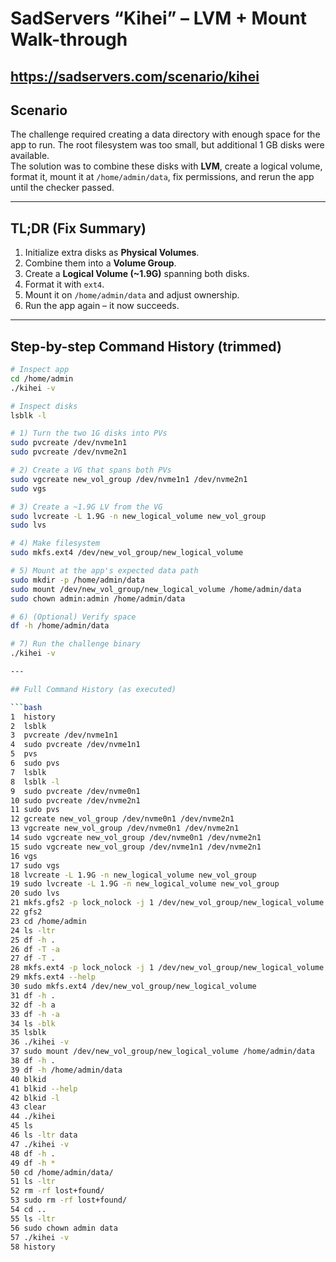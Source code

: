 # SadServers “Kihei” – LVM + Mount Walk-through
https://sadservers.com/scenario/kihei
---

## Scenario

The challenge required creating a data directory with enough space for the app to run. The root filesystem was too small, but additional 1 GB disks were available.  
The solution was to combine these disks with **LVM**, create a logical volume, format it, mount it at `/home/admin/data`, fix permissions, and rerun the app until the checker passed.

---

## TL;DR (Fix Summary)

1. Initialize extra disks as **Physical Volumes**.  
2. Combine them into a **Volume Group**.  
3. Create a **Logical Volume (~1.9G)** spanning both disks.  
4. Format it with `ext4`.  
5. Mount it on `/home/admin/data` and adjust ownership.  
6. Run the app again – it now succeeds.

---

## Step-by-step Command History (trimmed)
```bash
# Inspect app
cd /home/admin
./kihei -v

# Inspect disks
lsblk -l

# 1) Turn the two 1G disks into PVs
sudo pvcreate /dev/nvme1n1
sudo pvcreate /dev/nvme2n1

# 2) Create a VG that spans both PVs
sudo vgcreate new_vol_group /dev/nvme1n1 /dev/nvme2n1
sudo vgs

# 3) Create a ~1.9G LV from the VG
sudo lvcreate -L 1.9G -n new_logical_volume new_vol_group
sudo lvs

# 4) Make filesystem
sudo mkfs.ext4 /dev/new_vol_group/new_logical_volume

# 5) Mount at the app's expected data path
sudo mkdir -p /home/admin/data
sudo mount /dev/new_vol_group/new_logical_volume /home/admin/data
sudo chown admin:admin /home/admin/data

# 6) (Optional) Verify space
df -h /home/admin/data

# 7) Run the challenge binary
./kihei -v

---

## Full Command History (as executed)

```bash
1  history
2  lsblk
3  pvcreate /dev/nvme1n1
4  sudo pvcreate /dev/nvme1n1
5  pvs
6  sudo pvs
7  lsblk
8  lsblk -l
9  sudo pvcreate /dev/nvme0n1
10 sudo pvcreate /dev/nvme2n1
11 sudo pvs
12 gcreate new_vol_group /dev/nvme0n1 /dev/nvme2n1
13 vgcreate new_vol_group /dev/nvme0n1 /dev/nvme2n1
14 sudo vgcreate new_vol_group /dev/nvme0n1 /dev/nvme2n1
15 sudo vgcreate new_vol_group /dev/nvme1n1 /dev/nvme2n1
16 vgs
17 sudo vgs
18 lvcreate -L 1.9G -n new_logical_volume new_vol_group
19 sudo lvcreate -L 1.9G -n new_logical_volume new_vol_group
20 sudo lvs
21 mkfs.gfs2 -p lock_nolock -j 1 /dev/new_vol_group/new_logical_volume
22 gfs2
23 cd /home/admin
24 ls -ltr
25 df -h .
26 df -T -a
27 df -T .
28 mkfs.ext4 -p lock_nolock -j 1 /dev/new_vol_group/new_logical_volume
29 mkfs.ext4 --help
30 sudo mkfs.ext4 /dev/new_vol_group/new_logical_volume
31 df -h .
32 df -h a
33 df -h -a
34 ls -blk
35 lsblk
36 ./kihei -v
37 sudo mount /dev/new_vol_group/new_logical_volume /home/admin/data
38 df -h .
39 df -h /home/admin/data
40 blkid
41 blkid --help
42 blkid -l
43 clear
44 ./kihei
45 ls
46 ls -ltr data
47 ./kihei -v
48 df -h .
49 df -h *
50 cd /home/admin/data/
51 ls -ltr
52 rm -rf lost+found/
53 sudo rm -rf lost+found/
54 cd ..
55 ls -ltr
56 sudo chown admin data
57 ./kihei -v
58 history
